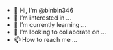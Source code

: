 - 👋 Hi, I’m @binbin346
- 👀 I’m interested in ...
- 🌱 I’m currently learning ...
- 💞️ I’m looking to collaborate on ...
- 📫 How to reach me ...

<!---
binbin346/binbin346 is a ✨ special ✨ repository because its `README.md` (this file) appears on your GitHub profile.
You can click the Preview link to take a look at your changes.
--->
